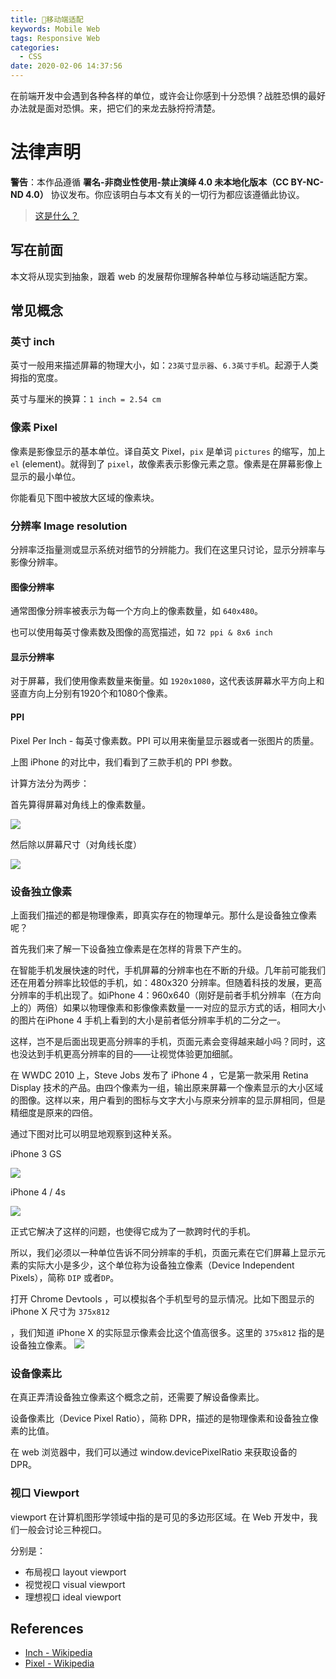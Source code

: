 ```yaml
---
title: 📱移动端适配
keywords: Mobile Web
tags: Responsive Web
categories:
  - CSS
date: 2020-02-06 14:37:56
---
```


在前端开发中会遇到各种各样的单位，或许会让你感到十分恐惧？战胜恐惧的最好办法就是面对恐惧。来，把它们的来龙去脉捋捋清楚。

<!-- MORE -->

# 法律声明

**警告**：本作品遵循 **署名-非商业性使用-禁止演绎 4.0 未本地化版本（CC BY-NC-ND 4.0）** 协议发布。你应该明白与本文有关的一切行为都应该遵循此协议。

> [这是什么？](https://creativecommons.org/licenses/by-nc-nd/4.0/)


## 写在前面

本文将从现实到抽象，跟着 web 的发展帮你理解各种单位与移动端适配方案。

## 常见概念

### 英寸 inch

英寸一般用来描述屏幕的物理大小，如：`23英寸显示器`、`6.3英寸手机`。起源于人类拇指的宽度。

英寸与厘米的换算：`1 inch = 2.54 cm`

### 像素 Pixel

像素是影像显示的基本单位。译自英文 Pixel，`pix` 是单词 `pictures` 的缩写，加上 `el` (element)。就得到了 `pixel`，故像素表示影像元素之意。像素是在屏幕影像上显示的最小单位。

你能看见下图中被放大区域的像素块。



### 分辨率 Image resolution

分辨率泛指量测或显示系统对细节的分辨能力。我们在这里只讨论，显示分辨率与影像分辨率。

#### 图像分辨率

通常图像分辨率被表示为每一个方向上的像素数量，如 `640x480`。

也可以使用每英寸像素数及图像的高宽描述，如 `72 ppi & 8x6 inch`



#### 显示分辨率

对于屏幕，我们使用像素数量来衡量。如 `1920x1080`，这代表该屏幕水平方向上和竖直方向上分别有1920个和1080个像素。



#### PPI

Pixel Per Inch - 每英寸像素数。PPI 可以用来衡量显示器或者一张图片的质量。



上图 iPhone 的对比中，我们看到了三款手机的 PPI 参数。

计算方法分为两步：

首先算得屏幕对角线上的像素数量。

![](https://wzb-img-base.oss-cn-shanghai.aliyuncs.com/img/20200511142306.png)

然后除以屏幕尺寸（对角线长度）

![](https://wzb-img-base.oss-cn-shanghai.aliyuncs.com/img/20200511142317.png)

### 设备独立像素

上面我们描述的都是物理像素，即真实存在的物理单元。那什么是设备独立像素呢？

首先我们来了解一下设备独立像素是在怎样的背景下产生的。

在智能手机发展快速的时代，手机屏幕的分辨率也在不断的升级。几年前可能我们还在用着分辨率比较低的手机，如：480x320 分辨率。但随着科技的发展，更高分辨率的手机出现了。如iPhone 4：960x640（刚好是前者手机分辨率（在方向上的）两倍）如果以物理像素和影像像素数量一一对应的显示方式的话，相同大小的图片在iPhone 4 手机上看到的大小是前者低分辨率手机的二分之一。

这样，岂不是后面出现更高分辨率的手机，页面元素会变得越来越小吗？同时，这也没达到手机更高分辨率的目的——让视觉体验更加细腻。

在 WWDC 2010 上，Steve Jobs 发布了 iPhone 4 ，它是第一款采用 Retina Display 技术的产品。由四个像素为一组，输出原来屏幕一个像素显示的大小区域的图像。这样以来，用户看到的图标与文字大小与原来分辨率的显示屏相同，但是精细度是原来的四倍。

通过下图对比可以明显地观察到这种关系。

iPhone 3 GS

![](https://wzb-img-base.oss-cn-shanghai.aliyuncs.com/img/20200511142343.png)

iPhone 4 / 4s

![](https://wzb-img-base.oss-cn-shanghai.aliyuncs.com/img/20200511142402.png)

正式它解决了这样的问题，也使得它成为了一款跨时代的手机。

所以，我们必须以一种单位告诉不同分辨率的手机，页面元素在它们屏幕上显示元素的实际大小是多少，这个单位称为设备独立像素（Device Independent Pixels），简称 `DIP` 或者`DP`。

打开 Chrome Devtools ，可以模拟各个手机型号的显示情况。比如下图显示的 iPhone X 尺寸为 `375x812`

，我们知道 iPhone X 的实际显示像素会比这个值高很多。这里的 `375x812` 指的是设备独立像素。
![](https://wzb-img-base.oss-cn-shanghai.aliyuncs.com/img/20200511142423.png)

### 设备像素比

在真正弄清设备独立像素这个概念之前，还需要了解设备像素比。

设备像素比（Device Pixel Ratio），简称 DPR，描述的是物理像素和设备独立像素的比值。

在 web 浏览器中，我们可以通过 window.devicePixelRatio 来获取设备的 DPR。

### 视口 Viewport

viewport 在计算机图形学领域中指的是可见的多边形区域。在 Web 开发中，我们一般会讨论三种视口。

分别是：

- 布局视口 layout viewport
- 视觉视口 visual viewport
- 理想视口 ideal viewport

## References

- [Inch - Wikipedia](https://en.wikipedia.org/wiki/Inch)
- [Pixel - Wikipedia](https://en.wikipedia.org/wiki/Pixel)
